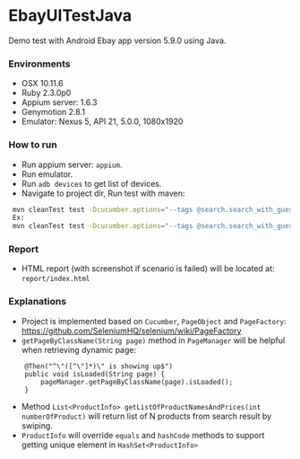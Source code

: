 # EbayUITestJava
Demo test with Android Ebay app version 5.9.0 using Java.

### Environments
- OSX 10.11.6
- Ruby 2.3.0p0
- Appium server: 1.6.3
- Genymotion 2.8.1
- Emulator: Nexus 5, API 21, 5.0.0, 1080x1920

### How to run
- Run appium server: `appium`.
- Run emulator.
- Run `adb devices` to get list of devices.
- Navigate to project dir, Run test with maven:
```sh
 mvn cleanTest test -Dcucumber.options="--tags @search.search_with_guest_user" -DdeviceName="your_device_name" -Dapp="full_path_to_apk"
 Ex:
 mvn cleanTest test -Dcucumber.options="--tags @search.search_with_guest_user" -DdeviceName="192.168.56.101:5555" -Dapp="/Users/test/EbayUITestJava/apk/com.ebay.mobile_5.9.0.apk"
```

### Report
- HTML report (with screenshot if scenario is failed) will be located at: `report/index.html`

### Explanations
- Project is implemented based on `Cucumber`, `PageObject` and `PageFactory`: https://github.com/SeleniumHQ/selenium/wiki/PageFactory
- `getPageByClassName(String page)` method in `PageManager` will be helpful when retrieving dynamic page:
 ```
     @Then("^\"([^\"]*)\" is showing up$")
     public void isLoaded(String page) {
         pageManager.getPageByClassName(page).isLoaded();
     }
 ```
- Method `List<ProductInfo> getListOfProductNamesAndPrices(int numberOfProduct)` will return list of N products from search result by swiping.
- `ProductInfo` will override `equals` and `hashCode` methods to support getting unique element in `HashSet<ProductInfo>`

